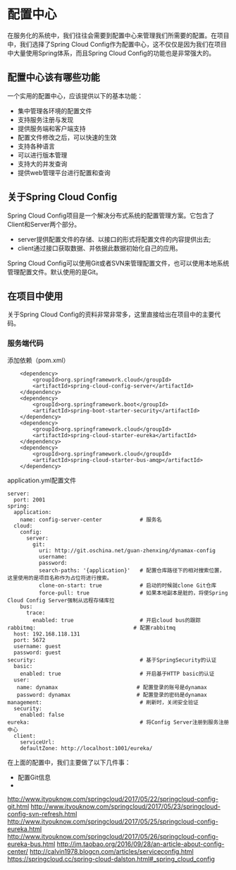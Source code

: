 # 配置中心 #

在服务化的系统中，我们往往会需要到配置中心来管理我们所需要的配置。在项目中，我们选择了Spring Cloud Config作为配置中心，这不仅仅是因为我们在项目中大量使用Spring体系，而且Spring Cloud Config的功能也是非常强大的。

## 配置中心该有哪些功能 ##

一个实用的配置中心，应该提供以下的基本功能：

- 集中管理各环境的配置文件
- 支持服务注册与发现
- 提供服务端和客户端支持
- 配置文件修改之后，可以快速的生效
- 支持各种语言
- 可以进行版本管理
- 支持大的并发查询
- 提供web管理平台进行配置和查询

## 关于Spring Cloud Config ##

Spring Cloud Config项目是一个解决分布式系统的配置管理方案。它包含了Client和Server两个部分。

- server提供配置文件的存储、以接口的形式将配置文件的内容提供出去;
- client通过接口获取数据、并依据此数据初始化自己的应用。

Spring Cloud Config可以使用Git或者SVN来管理配置文件，也可以使用本地系统管理配置文件。默认使用的是Git。

## 在项目中使用 ##

关于Spring Cloud Config的资料非常非常多，这里直接给出在项目中的主要代码。

### 服务端代码 ###

添加依赖（pom.xml）

        <dependency>
            <groupId>org.springframework.cloud</groupId>
            <artifactId>spring-cloud-config-server</artifactId>
        </dependency>
        <dependency>
            <groupId>org.springframework.boot</groupId>
            <artifactId>spring-boot-starter-security</artifactId>
        </dependency>
        <dependency>
            <groupId>org.springframework.cloud</groupId>
            <artifactId>spring-cloud-starter-eureka</artifactId>
        </dependency>
        <dependency>
            <groupId>org.springframework.cloud</groupId>
            <artifactId>spring-cloud-starter-bus-amqp</artifactId>
        </dependency>

application.yml配置文件

    server:
      port: 2001
    spring:
      application:
        name: config-server-center            # 服务名
      cloud:
        config:
          server:
            git:
              uri: http://git.oschina.net/guan-zhenxing/dynamax-config
              username:
              password:
              search-paths: '{application}'   # 配置仓库路径下的相对搜索位置，这里使用的是项目名称作为占位符进行搜索。
              clone-on-start: true            # 启动的时候就clone Git仓库
              force-pull: true                # 如果本地副本是脏的，将使Spring Cloud Config Server强制从远程存储库拉
        bus:
          trace:
            enabled: true                     # 开启cloud bus的跟踪
    rabbitmq:                               # 配置rabbitmq
      host: 192.168.118.131
      port: 5672
      username: guest
      password: guest
    security:                                 # 基于SpringSecurity的认证
      basic:
        enabled: true                         # 开启基于HTTP basic的认证
      user:
       name: dynamax                         # 配置登录的账号是dynamax
       password: dynamax                     # 配置登录的密码是dynamax
    management:                               # 刷新时，关闭安全验证
      security:
        enabled: false
    eureka:                                   # 将Config Server注册到服务注册中心
      client:
        serviceUrl:
        defaultZone: http://localhost:1001/eureka/

在上面的配置中，我们主要做了以下几件事：

- 配置Git信息
- 


http://www.ityouknow.com/springcloud/2017/05/22/springcloud-config-git.html
http://www.ityouknow.com/springcloud/2017/05/23/springcloud-config-svn-refresh.html
http://www.ityouknow.com/springcloud/2017/05/25/springcloud-config-eureka.html
http://www.ityouknow.com/springcloud/2017/05/26/springcloud-config-eureka-bus.html
http://jm.taobao.org/2016/09/28/an-article-about-config-center/
http://calvin1978.blogcn.com/articles/serviceconfig.html
https://springcloud.cc/spring-cloud-dalston.html#_spring_cloud_config